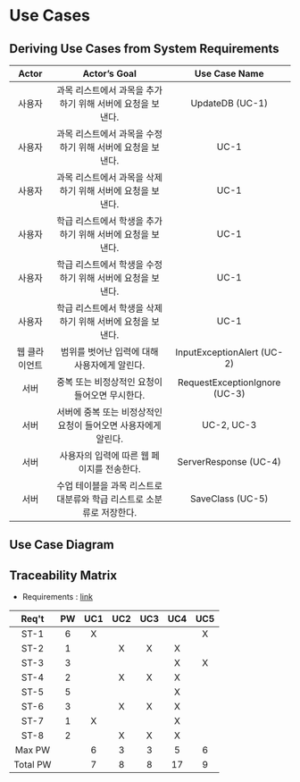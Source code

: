# Use Cases

## Deriving Use Cases from System Requirements

Actor|Actor’s Goal|Use Case Name
:--:|:--:|:--:
사용자|과목 리스트에서 과목을 추가하기 위해 서버에 요청을 보낸다.|UpdateDB (UC-1)
사용자|과목 리스트에서 과목을 수정하기 위해 서버에 요청을 보낸다.|UC-1
사용자|과목 리스트에서 과목을 삭제하기 위해 서버에 요청을 보낸다.|UC-1
사용자|학급 리스트에서 학생을 추가하기 위해 서버에 요청을 보낸다.|UC-1
사용자|학급 리스트에서 학생을 수정하기 위해 서버에 요청을 보낸다.|UC-1
사용자|학급 리스트에서 학생을 삭제하기 위해 서버에 요청을 보낸다.|UC-1
웹 클라이언트|범위를 벗어난 입력에 대해 사용자에게 알린다.|InputExceptionAlert (UC-2)
서버|중복 또는 비정상적인 요청이 들어오면 무시한다.|RequestExceptionIgnore (UC-3)
서버|서버에 중복 또는 비정상적인 요청이 들어오면 사용자에게 알린다.|UC-2, UC-3
서버|사용자의 입력에 따른 웹 페이지를 전송한다.|ServerResponse (UC-4)
서버|수업 테이블을 과목 리스트로 대분류와 학급 리스트로 소분류로 저장한다.|SaveClass (UC-5)

## Use Case Diagram

## Traceability Matrix

* Requirements : [link](/FormCreateUpdate/Requirements.md)

Req't| PW | UC1| UC2| UC3| UC4| UC5
:--: |:--:|:--:|:--:|:--:|:--:|:--:
ST-1|6|X||||X
ST-2|1||X|X|X|
ST-3|3||||X|X
ST-4|2||X|X|X|
ST-5|5||||X|
ST-6|3||X|X|X|
ST-7|1|X|||X|
ST-8|2||X|X|X|
Max PW||6|3|3|5|6
Total PW||7|8|8|17|9
